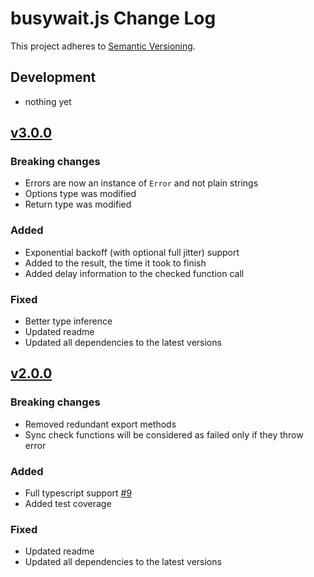 # busywait.js Change Log
This project adheres to [Semantic Versioning](http://semver.org/).

## Development
-  nothing yet

## [v3.0.0](https://github.com/regevbr/busywait.js/compare/v2.0.0...v3.0.0)
### Breaking changes
-  Errors are now an instance of `Error` and not plain strings
-  Options type was modified
-  Return type was modified
### Added
-  Exponential backoff (with optional full jitter) support
-  Added to the result, the time it took to finish
-  Added delay information to the checked function call 
### Fixed
-  Better type inference
-  Updated readme
-  Updated all dependencies to the latest versions

## [v2.0.0](https://github.com/regevbr/busywait.js/compare/v1.1.0...v2.0.0)
### Breaking changes
-  Removed redundant export methods
-  Sync check functions will be considered as failed only if they throw error
### Added
-  Full typescript support [#9](https://github.com/regevbr/busywait.js/issues/9)
-  Added test coverage
### Fixed
-  Updated readme
-  Updated all dependencies to the latest versions 
